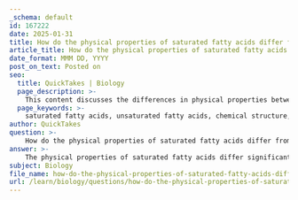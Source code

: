 ```yaml
---
_schema: default
id: 167222
date: 2025-01-31
title: How do the physical properties of saturated fatty acids differ from those of unsaturated fatty acids?
article_title: How do the physical properties of saturated fatty acids differ from those of unsaturated fatty acids?
date_format: MMM DD, YYYY
post_on_text: Posted on
seo:
  title: QuickTakes | Biology
  page_description: >-
    This content discusses the differences in physical properties between saturated and unsaturated fatty acids, focusing on their chemical structures, physical states at room temperature, and implications for health.
  page_keywords: >-
    saturated fatty acids, unsaturated fatty acids, chemical structure, double bonds, hydrocarbon chains, physical properties, room temperature, solid, liquid, health implications, biological functions, cholesterol, cardiovascular disease, monounsaturated, polyunsaturated
author: QuickTakes
question: >-
    How do the physical properties of saturated fatty acids differ from those of unsaturated fatty acids?
answer: >-
    The physical properties of saturated fatty acids differ significantly from those of unsaturated fatty acids due to their chemical structure and the presence or absence of double bonds in their hydrocarbon chains.\n\n1. **Chemical Structure**:\n   - **Saturated Fatty Acids**: These fatty acids have no carbon-carbon double bonds (C=C) in their hydrocarbon chains. This means that all carbon atoms are fully saturated with hydrogen atoms, resulting in a straight-chain structure. This allows saturated fatty acids to pack tightly together.\n   - **Unsaturated Fatty Acids**: In contrast, unsaturated fatty acids contain one or more double bonds in their hydrocarbon chains. The presence of these double bonds introduces kinks or bends in the chain, which prevents the molecules from packing closely together.\n\n2. **Physical State at Room Temperature**:\n   - **Saturated Fatty Acids**: Due to their straight structure and ability to pack tightly, saturated fatty acids are typically solid at room temperature. Common examples include butter and the fat found in meats.\n   - **Unsaturated Fatty Acids**: The kinks caused by the double bonds in unsaturated fatty acids prevent tight packing, making them generally liquid at room temperature. Examples include olive oil and other vegetable oils. Unsaturated fatty acids can be further classified into monounsaturated (one double bond) and polyunsaturated (multiple double bonds).\n\n3. **Implications for Biological Functions**:\n   - The differences in physical state and structure not only affect the physical properties of these fatty acids but also have significant implications for their biological functions and health effects. For instance, saturated fats are often associated with higher cholesterol levels and cardiovascular disease risk, while unsaturated fats are generally considered healthier and beneficial for heart health.\n\nIn summary, the key differences between saturated and unsaturated fatty acids lie in their chemical structure (presence of double bonds) and their physical state at room temperature (solid vs. liquid), which in turn influences their biological roles and health implications.
subject: Biology
file_name: how-do-the-physical-properties-of-saturated-fatty-acids-differ-from-those-of-unsaturated-fatty-acids.md
url: /learn/biology/questions/how-do-the-physical-properties-of-saturated-fatty-acids-differ-from-those-of-unsaturated-fatty-acids
---
```


&nbsp;